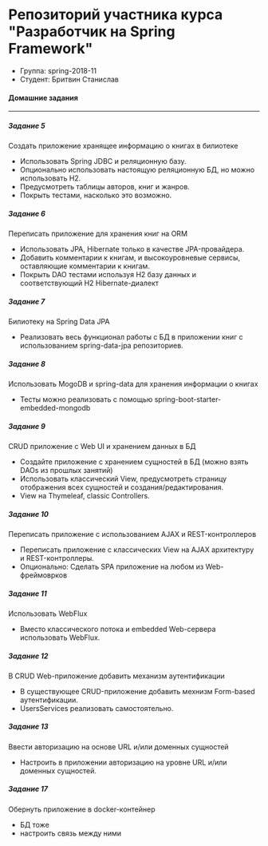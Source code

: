 # Репозиторий участника курса "Разработчик на Spring Framework"
 - Группа: spring-2018-11
 - Студент: Бритвин Станислав

#### Домашние задания
---
##### Задание 5
Создать приложение хранящее информацию о книгах в билиотеке
 - Использовать Spring JDBC и реляционную базу.
 - Опционально использовать настоящую реляционную БД, но можно использовать H2.
 - Предусмотреть таблицы авторов, книг и жанров.
 - Покрыть тестами, насколько это возможно.

##### Задание 6
Переписать приложение для хранения книг на ORM
 - Использовать JPA, Hibernate только в качестве JPA-провайдера.
 - Добавить комментарии к книгам, и высокоуровневые сервисы, оставляющие комментарии к книгам.
 - Покрыть DAO тестами используя H2 базу данных и соответствующий H2 Hibernate-диалект

##### Задание 7
Билиотеку на Spring Data JPA
 - Реализовать весь функционал работы с БД в приложении книг с использованием spring-data-jpa репозиториев.

##### Задание 8
Использовать MogoDB и spring-data для хранения информации о книгах
 - Тесты можно реализовать с помощью spring-boot-starter-embedded-mongodb

##### Задание 9
CRUD приложение с Web UI и хранением данных в БД
 - Создайте приложение с хранением сущностей в БД (можно взять DAOs из прошлых занятий)
 - Использовать классический View, предусмотреть страницу отображения всех сущностей и создания/редактирования.
 - View на Thymeleaf, classic Controllers.

##### Задание 10
Переписать приложение с использованием AJAX и REST-контроллеров
 - Переписать приложение с классических View на AJAX архитектуру и REST-контроллеры.
 - Опционально: Сделать SPA приложение на любом из Web-фреймоврков

##### Задание 11
Использовать WebFlux
 - Вместо классического потока и embedded Web-сервера использовать WebFlux.

##### Задание 12
В CRUD Web-приложение добавить механизм аутентификации
 - В существующее CRUD-приложение добавить мехнизм Form-based аутентификации.
 - UsersServices реализовать самостоятельно.

##### Задание 13
Ввести авторизацию на основе URL и/или доменных сущностей
 - Настроить в приложении авторизацию на уровне URL и/или доменных сущностей.


##### Задание 17
Обернуть приложение в docker-контейнер
 - БД тоже
 - настроить связь между ними
